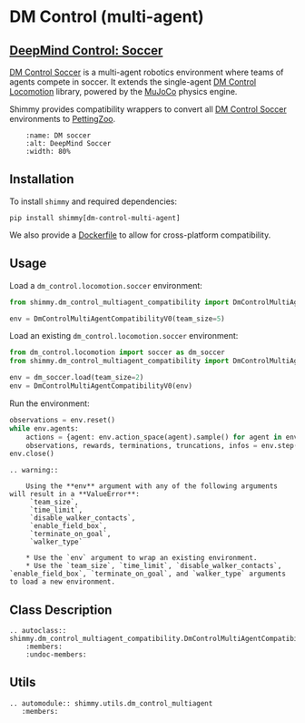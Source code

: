 # DM Control (multi-agent)

## [DeepMind Control: Soccer](https://github.com/deepmind/dm_control/blob/main/dm_control/locomotion/soccer/README.md)

[DM Control Soccer](https://github.com/deepmind/dm_control/blob/main/dm_control/locomotion/soccer/README.md) is a multi-agent robotics environment where teams of agents compete in soccer. It extends the single-agent [DM Control Locomotion](https://github.com/deepmind/dm_control/blob/main/dm_control/locomotion/README.md) library, powered by the [MuJoCo](https://github.com/deepmind/mujoco#) physics engine.

Shimmy provides compatibility wrappers to convert all [DM Control Soccer](https://github.com/deepmind/dm_control/blob/main/dm_control/locomotion/soccer/README.md) environments to [PettingZoo](https://pettingzoo.farama.org/).

```{figure} /_static/img/dm_soccer.png
    :name: DM soccer
    :alt: DeepMind Soccer
    :width: 80%
```

## Installation

To install `shimmy` and required dependencies:

```
pip install shimmy[dm-control-multi-agent]
```

We also provide a [Dockerfile](https://github.com/Farama-Foundation/Shimmy/blob/main/bin/dm_control_multiagent.Dockerfile) to allow for cross-platform compatibility.

## Usage

Load a `dm_control.locomotion.soccer` environment:
```python
from shimmy.dm_control_multiagent_compatibility import DmControlMultiAgentCompatibilityV0)

env = DmControlMultiAgentCompatibilityV0(team_size=5)
```

Load an existing `dm_control.locomotion.soccer` environment:
```python
from dm_control.locomotion import soccer as dm_soccer
from shimmy.dm_control_multiagent_compatibility import DmControlMultiAgentCompatibilityV0

env = dm_soccer.load(team_size=2)
env = DmControlMultiAgentCompatibilityV0(env)
```

Run the environment:
```python
observations = env.reset()
while env.agents:
    actions = {agent: env.action_space(agent).sample() for agent in env.agents}  # this is where you would insert your policy
    observations, rewards, terminations, truncations, infos = env.step(actions)
env.close()
```

```{eval-rst}
.. warning::

    Using the **env** argument with any of the following arguments will result in a **ValueError**: 
     `team_size`, 
     `time_limit`, 
     `disable_walker_contacts`, 
     `enable_field_box`, 
     `terminate_on_goal`, 
     `walker_type`
     
    * Use the `env` argument to wrap an existing environment.
    * Use the `team_size`, `time_limit`, `disable_walker_contacts`, `enable_field_box`, `terminate_on_goal`, and `walker_type` arguments to load a new environment.     
```

## Class Description

```{eval-rst}
.. autoclass:: shimmy.dm_control_multiagent_compatibility.DmControlMultiAgentCompatibilityV0
    :members:
    :undoc-members:
```

## Utils
```{eval-rst}
.. automodule:: shimmy.utils.dm_control_multiagent
   :members:
```